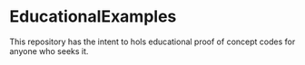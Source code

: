 # EducationalExamples
This repository has the intent to hols educational proof of concept codes for anyone who seeks it.
